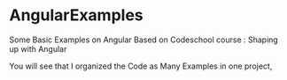 # AngularExamples
Some Basic Examples on Angular Based on Codeschool course : Shaping up with Angular

You will see that I organized the Code as Many Examples in one project, 


